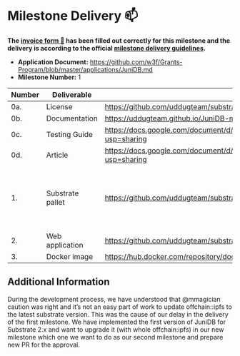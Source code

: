 # Milestone Delivery :mailbox:

**The [invoice form :pencil:](https://docs.google.com/forms/d/e/1FAIpQLSfmNYaoCgrxyhzgoKQ0ynQvnNRoTmgApz9NrMp-hd8mhIiO0A/viewform) has been filled out correctly for this milestone and the delivery is according to the official [milestone delivery guidelines](https://github.com/w3f/Grants-Program/blob/master/docs/milestone-deliverables-guidelines.md).**  

* **Application Document:** https://github.com/w3f/Grants-Program/blob/master/applications/JuniDB.md 
* **Milestone Number:** 1

| Number | Deliverable | Link | Notes |
| ------------- | ------------- | ------------- |------------- |
| 0a. | License | https://github.com/uddugteam/substrate/blob/master/LICENSE-GPL3 | ... | 
| 0b. | Documentation | https://uddugteam.github.io/JuniDB-manual | ... | 
| 0c. | Testing Guide  | https://docs.google.com/document/d/1gTuJVTt13hMM_N9XlDCNTU0ykWpVH_fC336Ea0UznLQ/edit?usp=sharing | ... | 
| 0d. | Article | https://docs.google.com/document/d/1k6DhCfSs7rmsSV-WB7o8EkvqDFz5Bvn12QYrjjW7R2w/edit?usp=sharing | on approval grantsPR@web3.foundation| ... | 
| 1. | Substrate pallet | https://github.com/uddugteam/substrate/tree/Juni/key-value | In the application, we mistakenly called current clause as "Substrate ML pallet". But here its about the  basic database layout implementation with key-value data storage. | 
| 2. | Web application | https://github.com/uddugteam/substrate-front-end-template/tree/Juni/key-value | ...| 
| 3. | Docker image | https://hub.docker.com/repository/docker/andskur/juni-db | ...| 

## Additional Information

During the development process, we have understood that @mmagician caution was right and it’s not an easy part of work to update offchain::ipfs to the latest substrate version. This was the cause of our delay in the delivery of the first milestone. We have implemented the first version of JuniDB for Substrate 2.x and want to upgrade it (with whole offchain:ipfs) in our new milestone which one we want to do as our second milestone and prepare new PR for the approval.
